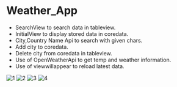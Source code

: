# Weather_App

* SearchView to search data in tableview.
* InitialView to display stored data in coredata.
* City,Country Name Api to search with given chars.
* Add city to coredata.
* Delete city from coredata in tableview.
* Use of OpenWeatherApi to get temp and weather information.
* Use of viewwillappear to reload latest data.

![1](https://user-images.githubusercontent.com/55369646/123500952-ac63b080-d60f-11eb-977b-585bf7efe132.PNG)
![2](https://user-images.githubusercontent.com/55369646/123500954-aec60a80-d60f-11eb-8e91-114c6db10212.PNG)
![3](https://user-images.githubusercontent.com/55369646/123500956-b08fce00-d60f-11eb-8dbf-a7a734f01a07.PNG)
![4](https://user-images.githubusercontent.com/55369646/123500957-b2599180-d60f-11eb-82a1-2473616b03a0.PNG)
